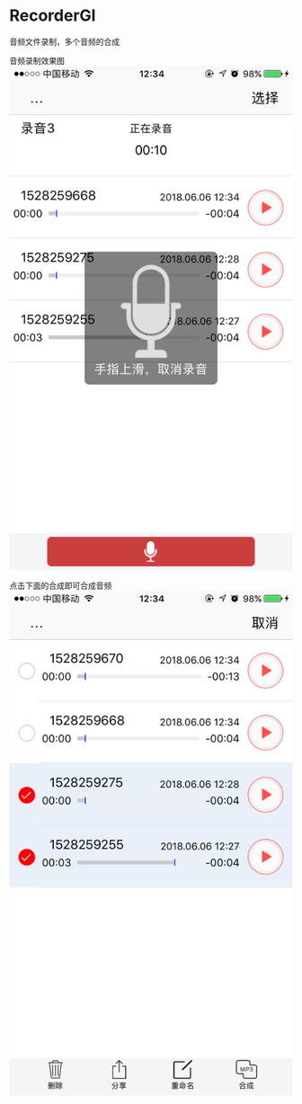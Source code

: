 # RecorderGl
音频文件录制，多个音频的合成

音频录制效果图
![image](https://github.com/gleeeli/RecorderGl/blob/master/IMG_1286.PNG)

点击下面的合成即可合成音频
![image](https://github.com/gleeeli/RecorderGl/blob/master/IMG_1287.PNG)
